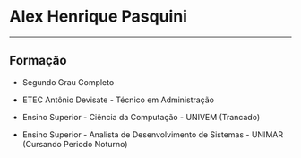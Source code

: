# Alex Henrique Pasquini

---

## Formação

-  Segundo Grau Completo

- ETEC Antônio Devisate - Técnico em Administração

- Ensino Superior - Ciência da Computação - UNIVEM (Trancado)

- Ensino Superior - Analista de Desenvolvimento de Sistemas - UNIMAR (Cursando Periodo Noturno)

